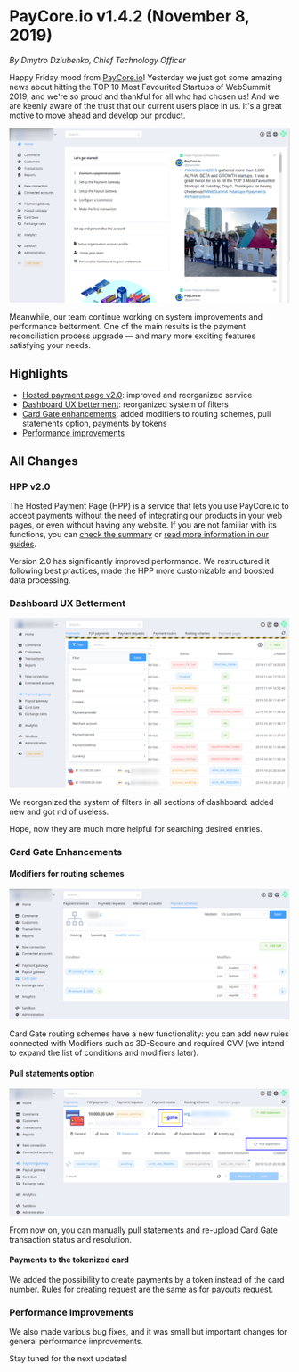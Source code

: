 # **PayCore.io v1.4.2 (November 8, 2019)**

*By Dmytro Dziubenko, Chief Technology Officer*

Happy Friday mood from [PayCore.io](http://paycore.io/)! Yesterday we just got some amazing news about hitting the TOP 10 Most Favourited Startups of WebSummit 2019, and we're so proud and thankful for all who had chosen us! And we are keenly aware of the trust that our current users place in us. It's a great motive to move ahead and develop our product.

![Dashboard](images/v1.4.1/dashboard-look.png)

Meanwhile, our team continue working on system improvements and performance betterment. One of the main results is the payment reconciliation process upgrade — and many more exciting features satisfying your needs.

## Highlights

* [Hosted payment page v2.0](#hpp-v20): improved and reorganized service
* [Dashboard UX betterment](#dashboard-ux-betterment): reorganized system of filters
* [Card Gate enhancements](#card-gate-enhancements): added modifiers to routing schemes, pull statements option, payments by tokens
* [Performance improvements](#performance-improvements)

## All Changes

### HPP v2.0

The Hosted Payment Page (HPP) is a service that lets you use PayCore.io to accept payments without the need of integrating our products in your web pages, or even without having any website. If you are not familiar with its functions, you can [check the summary](https://paycore.io/payment-gateway/checkout/) or [read more information in our guides](../../products/hpp/).

Version 2.0 has significantly improved performance. We restructured it following best practices, made the HPP more customizable and boosted data processing.

### Dashboard UX Betterment

![New Filters](images/v1.4.1/filters.png)

We reorganized the system of filters in all sections of dashboard: added new and got rid of useless.

Hope, now they are much more helpful for searching desired entries.

### Card Gate Enhancements

#### Modifiers for routing schemes

![Modifier Scheme](images/v1.4.1/modifier-scheme.png)

Card Gate routing schemes have a new functionality: you can add new rules connected with Modifiers such as 3D-Secure and required CVV (we intend to expand the list of conditions and modifiers later).

#### Pull statements option

![Pull Statements](images/v1.4.1/pull-statement.png)

From now on, you can manually pull statements and re-upload Card Gate transaction status and resolution.

#### Payments to the tokenized card

We added the possibility to create payments by a token instead of the card number. Rules for creating request are the same as [for payouts request](../v1.3.21/#payouts-with-the-tokenized-card).  

<!--
### New Integrations

This release includes new integrations with:

| Provider | Name  | New features |
|:-:|:-:|:-:|
| <img src="https://static.openfintech.io/payment_providers/ecopayz/logo.svg?w=70" width="70px"> | [Ecopayz](/connectors/ecopayz/) | Payment Gateway, Payout Gateway |
|<img src="https://static.openfintech.io/payment_providers/paysafecard/logo.svg?w=70" width="70px"> | [paysafecard](/connectors/paysafecard/) | Payment Gateway |
-->

### Performance Improvements

We also made various bug fixes, and it was small but important changes for general performance improvements.

Stay tuned for the next updates!
